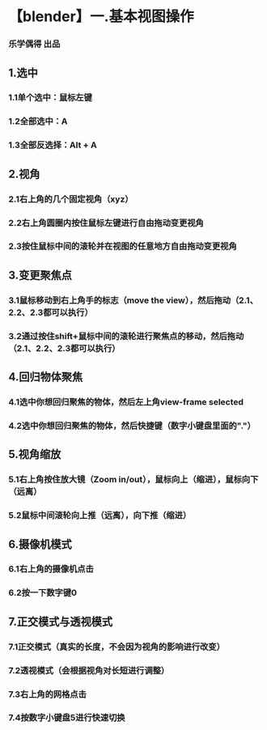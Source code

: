 # 【blender】一.基本视图操作



### 乐学偶得 出品



## 1.选中

### 1.1单个选中：鼠标左键

### 1.2全部选中：A

### 1.3全部反选择：Alt + A





## 2.视角

### 2.1右上角的几个固定视角（xyz）

### 2.2右上角圆圈内按住鼠标左键进行自由拖动变更视角

### 2.3按住鼠标中间的滚轮并在视图的任意地方自由拖动变更视角







## 3.变更聚焦点

### 3.1鼠标移动到右上角手的标志（move the view），然后拖动（2.1、2.2、2.3都可以执行）

### 3.2通过按住shift+鼠标中间的滚轮进行聚焦点的移动，然后拖动（2.1、2.2、2.3都可以执行）



## 4.回归物体聚焦

### 4.1选中你想回归聚焦的物体，然后左上角view-frame selected

### 4.2选中你想回归聚焦的物体，然后快捷键（数字小键盘里面的"."）



## 5.视角缩放

### 5.1右上角按住放大镜（Zoom in/out），鼠标向上（缩进），鼠标向下（远离）

### 5.2鼠标中间滚轮向上推（远离），向下推（缩进）



## 6.摄像机模式

### 6.1右上角的摄像机点击

### 6.2按一下数字键0



## 7.正交模式与透视模式

### 7.1正交模式（真实的长度，不会因为视角的影响进行改变）

### 7.2透视模式（会根据视角对长短进行调整）

### 7.3右上角的网格点击

### 7.4按数字小键盘5进行快速切换